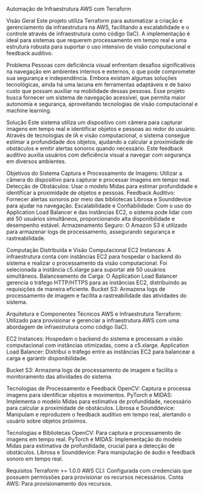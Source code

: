 Automação de  Infraestrutura AWS com Terraform

Visão Geral
Este projeto utiliza Terraform para automatizar a criação e gerenciamento da infraestrutura na AWS, facilitando a escalabilidade e o controle através de infraestrutura como código (IaC). A implementação é ideal para sistemas que requerem processamento em tempo real e uma estrutura robusta para suportar o uso intensivo de visão computacional e feedback auditivo.


Problema
Pessoas com deficiência visual enfrentam desafios significativos na navegação em ambientes internos e externos, o que pode comprometer sua segurança e independência. Embora existam algumas soluções tecnológicas, ainda há uma lacuna em ferramentas adaptáveis e de baixo custo que possam auxiliar na mobilidade dessas pessoas. Esse projeto busca fornecer um sistema de navegação acessível, que permita maior autonomia e segurança, aproveitando tecnologias de visão computacional e machine learning.

Solução
Este sistema utiliza um dispositivo com câmera para capturar imagens em tempo real e identificar objetos e pessoas ao redor do usuário. Através de tecnologias de IA e visão computacional, o sistema consegue estimar a profundidade dos objetos, ajudando a calcular a proximidade de obstáculos e emitir alertas sonoros quando necessário. Este feedback auditivo auxilia usuários com deficiência visual a navegar com segurança em diversos ambientes.

Objetivos do Sistema
Captura e Processamento de Imagens: Utilizar a câmera do dispositivo para capturar e processar imagens em tempo real.
Detecção de Obstáculos: Usar o modelo Midas para estimar profundidade e identificar a proximidade de objetos e pessoas.
Feedback Auditivo: Fornecer alertas sonoros por meio das bibliotecas Librosa e Sounddevice para ajudar na navegação.
Escalabilidade e Confiabilidade: Com o uso do Application Load Balancer e das instâncias EC2, o sistema pode lidar com até 50 usuários simultâneos, proporcionando alta disponibilidade e desempenho estável.
Armazenamento Seguro: O Amazon S3 é utilizado para armazenar logs de processamento, assegurando segurança e rastreabilidade.

Computação Distribuída e Visão Computacional
EC2 Instances: A infraestrutura conta com instâncias EC2 para hospedar o backend do sistema e realizar o processamento da visão computacional. Foi selecionada a instância c5.xlarge para suportar até 50 usuários simultâneos.
Balanceamento de Carga: O Application Load Balancer gerencia o tráfego HTTP/HTTPS para as instâncias EC2, distribuindo as requisições de maneira eficiente.
Bucket S3: Armazena logs de processamento de imagem e facilita a rastreabilidade das atividades do sistema.

Arquitetura e Componentes Técnicos
AWS e Infraestrutura
Terraform: Utilizado para provisionar e gerenciar a infraestrutura AWS com uma abordagem de infraestrutura como código (IaC).

EC2 Instances: Hospedam o backend do sistema e processam a visão computacional com instâncias otimizadas, como a c5.xlarge.
Application Load Balancer: Distribui o tráfego entre as instâncias EC2 para balancear a carga e garantir disponibilidade.

Bucket S3: Armazena logs de processamento de imagem e facilita o monitoramento das atividades do sistema.

Tecnologias de Processamento e Feedback
OpenCV: Captura e processa imagens para identificar objetos e movimentos.
PyTorch e MIDAS: Implementa o modelo Midas para estimativa de profundidade, necessário para calcular a proximidade de obstáculos.
Librosa e Sounddevice: Manipulam e reproduzem o feedback auditivo em tempo real, alertando o usuário sobre objetos próximos.

Tecnologias e Bibliotecas
OpenCV: Para captura e processamento de imagens em tempo real.
PyTorch e MIDAS: Implementação do modelo Midas para estimativa de profundidade, crucial para a detecção de obstáculos.
Librosa e Sounddevice: Para manipulação de áudio e feedback sonoro em tempo real.


Requisitos
Terraform >= 1.0.0
AWS CLI: Configurada com credenciais que possuem permissões para provisionar os recursos necessários.
Conta AWS: Para provisionamento dos recursos.

